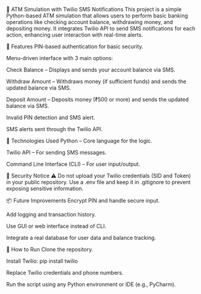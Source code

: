 🏧 ATM Simulation with Twilio SMS Notifications
This project is a simple Python-based ATM simulation that allows users to perform basic banking operations like checking account balance, withdrawing money, and depositing money. It integrates Twilio API to send SMS notifications for each action, enhancing user interaction with real-time alerts.

📌 Features
PIN-based authentication for basic security.

Menu-driven interface with 3 main options:

Check Balance – Displays and sends your account balance via SMS.

Withdraw Amount – Withdraws money (if sufficient funds) and sends the updated balance via SMS.

Deposit Amount – Deposits money (₹500 or more) and sends the updated balance via SMS.

Invalid PIN detection and SMS alert.

SMS alerts sent through the Twilio API.

🧰 Technologies Used
Python – Core language for the logic.

Twilio API – For sending SMS messages.

Command Line Interface (CLI) – For user input/output.

🔐 Security Notice
⚠️ Do not upload your Twilio credentials (SID and Token) in your public repository.
Use a .env file and keep it in .gitignore to prevent exposing sensitive information.

📦 Future Improvements
Encrypt PIN and handle secure input.

Add logging and transaction history.

Use GUI or web interface instead of CLI.

Integrate a real database for user data and balance tracking.

🚀 How to Run
Clone the repository.

Install Twilio: pip install twilio

Replace Twilio credentials and phone numbers.

Run the script using any Python environment or IDE (e.g., PyCharm).

